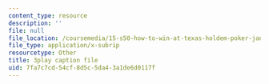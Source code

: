 ```yaml
---
content_type: resource
description: ''
file: null
file_location: /coursemedia/15-s50-how-to-win-at-texas-holdem-poker-january-iap-2016/7fa7c7cd54cf8d5c5da43a1de6d0117f_uFsM8pc36QQ.srt
file_type: application/x-subrip
resourcetype: Other
title: 3play caption file
uid: 7fa7c7cd-54cf-8d5c-5da4-3a1de6d0117f
---
```


